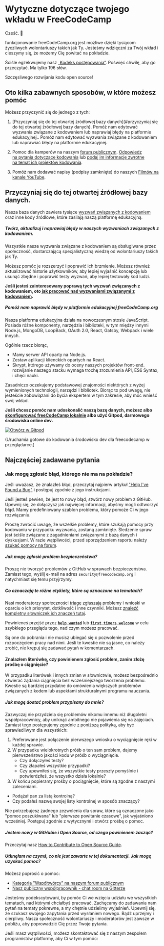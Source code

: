 # Wytyczne dotyczące twojego wkładu w FreeCodeCamp

Cześć. 👋

funkcjonowanie freeCodeCamp.org jest możliwe dzięki tysiącom życzliwych wolontariuszy takich jak Ty. Jesteśmy wdzięczni za Twój wkład i cieszymy się, że możemy Cię powitać na pokładzie.

Ściśle egzekwujemy nasz [„Kodeks postępowania”](https://www.freecodecamp.org/code-of-conduct). Poświęć chwilę, aby go przeczytać. Ma tylko 196 słów.

Szczęsliwego rozwijania kodu open source!

## Oto kilka zabawnych sposobów, w które możesz pomóc

Możesz przyczynić się do jednego z tych:

 
1. [Przyczyniaj się do tej otwartej źródłowej bazy danych](#przyczyniaj się do tej otwartej źródłowej bazy danych). Pomóż nam edytować wyzwania związane z kodowaniem lub naprawiaj błędy na platformie edukacyjnej.. Pomóż nam edytować wyzwania związane z kodowaniem lub naprawiać błędy na platformie edukacyjnej.

2. Pomoc dla kamperów na naszym [forum publicznym](https://www.freecodecamp.org/forum/). [Odpowiedz na pytania dotyczące kodowania](https://www.freecodecamp.org/forum/?max_posts=1) lub [podaj im informacje zwrotne na temat ich projektów kodowania](https://www.freecodecamp.org/forum/c/project-feedback?max_posts=1).

3. Pomóż nam dodawać napisy (podpisy zamknięte) do naszych [Filmów na kanale YouTube](https://www.youtube.com/channel/UC8butISFwT-Wl7EV0hUK0BQ/videos).

## Przyczyniaj się do tej otwartej źródłowej bazy danych.

Nasza baza danych zawiera tysiące [wyzwań związanych z kodowaniem](https://learn.freecodecamp.org) oraz inne kody źródłowe, które zasilają naszą platformę edukacyjną.

##### Twórz, aktualizuj i naprawiaj błędy w naszych wyzwaniach związanych z kodowaniem.

Wszystkie nasze wyzwania związane z kodowaniem są obsługiwane przez społeczność, dostarczającą specjalistyczną wiedzę od wolontariuszy takich jak Ty.

Możesz pomóc je rozszerzyć i poprawić ich brzmienie. Możesz również aktualizować historie użytkowników, aby lepiej wyjaśnić koncepcję lub usunąć zbędne i poprawić testy wyzwań, aby lepiej testowały kod ludzi.

**Jeśli jesteś zainteresowany poprawą tych wyzwań związanych z kodowaniem, oto [jak pracować nad wyzwaniami związanymi z kodowaniem](/docs/how-to-work-on-coding-challenges.md).**

##### Pomóż nam naprawić błędy w platformie edukacyjnej freeCodeCamp.org

Nasza platforma edukacyjna działa na nowoczesnym stosie JavaScript. Posiada różne komponenty, narzędzia i biblioteki, w tym między innymi Node.js, MongoDB, LoopBack, OAuth 2.0, React, Gatsby, Webpack i wiele innych.

Ogólnie rzecz biorąc,

- Mamy serwer API oparty na Node.js.
- Zestaw aplikacji klienckich opartych na React.
- Skrypt, którego używamy do oceny naszych projektów front-end.
rozwijanie naszego stacku wymaga trochę zrozumienia API, ES6 Syntax, i chęci nauki.

Zasadniczo oczekujemy podstawowej znajomości niektórych z wyżej wymienionych technologii, narzędzi i bibliotek. Biorąc to pod uwagę, nie jesteście zobowiązani do bycia ekspertem w tym zakresie, aby móc wnieść swój wkład.

**Jeśli chcesz pomóc nam udoskonalić naszą bazę danych, możesz albo [skonfigurować freeCodeCamp lokalnie](/docs/how-to-setup-freecamp-locally.md) albo użyć Gitpod, darmowego środowiska online dev.**

[![Otwórz w Gitpod](https://gitpod.io/button/open-in-gitpod.svg)](https://gitpod.io/#https://github.com/freeCodeCamp/freeCodeCamp)

(Uruchamia gotowe do kodowania środowisko dev dla freecodecamp w przeglądarce.)

## Najczęściej zadawane pytania

### Jak mogę zgłosić błąd, którego nie ma na pokładzie?

Jeśli uważasz, że znalazłeś błąd, przeczytaj najpierw artykuł ["Help I've Found a Bug"](https://forum.freecodecamp.org/t/how-to-report-a-bug/19543) i postępuj zgodnie z jego instrukcjami.

Jeśli jesteś pewien, że jest to nowy błąd, stwórz nowy problem z GitHub. Upewnij się, że dołączysz jak najwięcej informacji, abyśmy mogli odtworzyć błąd. Mamy predefiniowany szablon problemu, który pomoże Ci w jego rozwiązaniu.

Proszę zwrócić uwagę, że wszelkie problemy, które szukają pomocy przy kodowaniu w przypadku wyzwania, zostaną zamknięte. Śledzenie spraw jest ściśle związane z zagadnieniami związanymi z bazą danych i dyskusjami. W razie wątpliwości, przed sporządzeniem raportu należy [szukać pomocy na forum](https://www.freecodecamp.org/forum).

##### Jak mogę zgłosić problem bezpieczeństwa?

Proszę nie tworzyć problemów z GitHub w sprawach bezpieczeństwa. Zamiast tego, wyślij e-mail na adres `security@freecodecamp.org` i natychmiast się temu przyjrzymy.

##### Co oznaczają te różne etykiety, które są oznaczone na tematach?

Nasi moderatorzy społeczności [triage](https://en.wikipedia.org/wiki/Software_bug#Bug_management) zgłaszają problemy i wnioski w oparciu o ich priorytet, dotkliwość i inne czynniki. Możesz [znaleźć kompletny słowniczek ich znaczeń tutaj](https://github.com/freecodecamp/freecodecamp/labels).

Powinieneś przejść przez [**`help wanted`**](https://github.com/freeCodeCamp/freeCodeCamp/issues?q=is%3Aopen+is%3Aissue+label%3A%22help+wanted%22) lub [**`first timers welcome`**](https://github.com/freeCodeCamp/freeCodeCamp/issues?q=is%3Aopen+is%3Aissue+label%3A%22first+timers+welcome%22) w celu szybkiego przeglądu tego, nad czym możesz pracować. 

Są one do pobrania i nie musisz ubiegać się o pozwolenie przed rozpoczęciem pracy nad nimi. Jeśli te kwestie nie są jasne, co należy zrobić, nie krępuj się zadawać pytań w komentarzach.

#### Znalazłem literówkę, czy powinienem zgłosić problem, zanim złożę prośbę o ciągnięcie?

W przypadku literówek i innych zmian w słownictwie, możesz bezpośrednio otwierać żądania ciągnięcia bez wcześniejszego tworzenia problemu. Kwestie są bardziej przydatne do omówienia większych problemów związanych z kodem lub aspektami strukturalnymi programu nauczania.

##### Jak mogę dostać problem przypisany do mnie?

Zazwyczaj nie przydziela się problemów nikomu innemu niż długoletni współpracownicy, aby uniknąć ambitnego nie pojawienia się na zajęciach. Zamiast tego postępujemy zgodnie z poniższą polityką, aby być sprawiedliwym dla wszystkich:

1. Preferowane jest połączenie pierwszego wniosku o wyciągnięcie ręki w każdej sprawie.
2. W przypadku wielokrotnych próśb o ten sam problem, dajemy pierwszeństwo jakości kodu w próśb o wyciągnięcie. 
   - Czy dołączyłeś testy? 
   - Czy złapałeś wszystkie przypadki?
   - Czy upewniłeś się, że wszystkie testy przeszły pomyślnie i potwierdziłeś, że wszystko działa lokalnie?
3. W końcu popieramy prośby o pociągnięcie, które są zgodne z naszymi zaleceniami.
 - Podążał pan za listą kontrolną? 
 - Czy podałeś nazwę swojej listy kontrolnej w sposób znaczący?

Nie potrzebujesz żadnego zezwolenia dla spraw, które są oznaczone jako "pomoc poszukiwana" lub "pierwsze powitanie czasowe", jak wyjaśniono wcześniej. Postępuj zgodnie z wytycznymi i otwórz prośbę o pomoc.

##### Jestem nowy w GitHubie i Open Source, od czego powinienem zacząć?

Przeczytaj nasz [How to Contribute to Open Source Guide](https://github.com/freeCodeCamp/how-to-contribute-to-open-source).

##### Utknęłam na czymś, co nie jest zawarte w tej dokumentacji. Jak mogę uzyskać pomoc?

Możesz poprosić o pomoc:

- [Kategoria "Współtwórcy" na naszym forum publicznym](https://www.freecodecamp.org/forum/c/contributors)
- [Nasz publiczny współpracownik - chat room na Gitterze](https://gitter.im/FreeCodeCamp/Contributors)

Jesteśmy podekscytowani, by pomóc Ci we wzięciu udziału we wszystkich tematach, nad którymi chciałbyś pracować. Zachęcamy do zadawania nam pytań na tematy pokrewne, a my chętnie udzielimy wyjaśnień. Upewnij się, że szukasz swojego zapytania przed wysłaniem nowego. Bądź uprzejmy i cierpliwy. Nasza społeczność wolontariuszy i moderatorów jest zawsze w pobliżu, aby poprowadzić Cię przez Twoje pytania.

Jeśli masz wątpliwości, możesz skontaktować się z naszym zespołem programistów platformy, aby Ci w tym pomóc:

